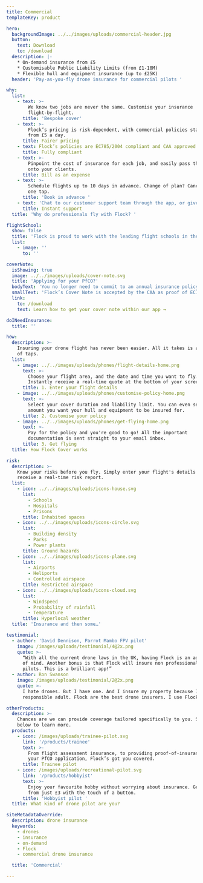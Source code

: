 ```yaml
---
title: Commercial
templateKey: product

hero:
  backgroundImage: ../../images/uploads/commercial-header.jpg
  button:
    text: Download
    to: /download
  description: |-
    * On-demand insurance from £5 
    * Customisable Public Liability Limits (from £1-10M)
    * Flexible hull and equipment insurance (up to £25K)
  header: 'Pay-as-you-fly drone insurance for commercial pilots '

why:
  list:
    - text: >-
        We know two jobs are never the same. Customise your insurance
        flight-by-flight.
      title: 'Bespoke cover'
    - text: >-
        Flock’s pricing is risk-dependent, with commercial policies starting
        from £5 a day.
      title: Fairer pricing
    - text: Flock’s policies are EC785/2004 compliant and CAA approved.
      title: Fully compliant
    - text: >-
        Pinpoint the cost of insurance for each job, and easily pass the costs
        onto your clients.
      title: Bill as an expense
    - text: >-
        Schedule flights up to 10 days in advance. Change of plan? Cancel with
        one tap.
      title: 'Book in advance '
    - text: 'Chat to our customer support team through the app, or give us a call.'
      title: Instant support
  title: 'Why do professionals fly with Flock? '

flightSchool:
  show: false
  title: 'Flock is proud to work with the leading flight schools in the UK'
  list:
    - image: ''
      to: ''

coverNote:
  isShowing: true
  image: ../../images/uploads/cover-note.svg
  title: 'Applying for your PfCO?'
  bodyText: 'You no longer need to commit to an annual insurance policy in order to get your proof of insurance for your PfCO renewal.'
  smallText: 'Flock’s Cover Note is accepted by the CAA as proof of EC785/2004 compliant insurance, and you can get yours instantly without having to pay a penny.'
  link:
    to: /download
    text: Learn how to get your cover note within our app →

doINeedInsurance:
  title: ''

how:
  description: >-
    Insuring your drone flight has never been easier. All it takes is a matter
    of taps.
  list:
    - image: ../../images/uploads/phones/flight-details-home.png
      text: >-
        Choose your flight area, and the date and time you want to fly.
        Instantly receive a real-time quote at the bottom of your screen.
      title: 1. Enter your flight details
    - image: ../../images/uploads/phones/customise-policy-home.png
      text: >-
        Select your cover duration and liability limit. You can even set the
        amount you want your hull and equipment to be insured for.
      title: 2. Customise your policy
    - image: ../../images/uploads/phones/get-flying-home.png
      text: >-
        Pay for the policy and you're good to go! All the important
        documentation is sent straight to your email inbox.
      title: 3. Get flying
  title: How Flock Cover works

risk:
  description: >-
    Know your risks before you fly. Simply enter your flight's details and
    receive a real-time risk report.
  list:
    - icon: ../../images/uploads/icons-house.svg
      list:
        - Schools
        - Hospitals
        - Prisons
      title: Inhabited spaces
    - icon: ../../images/uploads/icons-circle.svg
      list:
        - Building density
        - Parks
        - Power plants
      title: Ground hazards
    - icon: ../../images/uploads/icons-plane.svg
      list:
        - Airports
        - Heliports
        - Controlled airspace
      title: Restricted airspace
    - icon: ../../images/uploads/icons-cloud.svg
      list:
        - Windspeed
        - Probability of rainfall
        - Temperature
      title: Hyperlocal weather
  title: 'Insurance and then some…'

testimonial:
  - author: 'David Dennison, Parrot Mambo FPV pilot'
    image: /images/uploads/testimonial/4@2x.png
    quote: >-
      “With all the current drone laws in the UK, having Flock is an added peace
      of mind. Another bonus is that Flock will insure non professional drone
      pilots. This is a brilliant app!”
  - author: Ron Swanson
    image: /images/uploads/testimonial/2@2x.png
    quote: >-
      I hate drones. But I have one. And I insure my property because I'm a
      responsible adult. Flock are the best drone insurers. I use Flock.

otherProducts:
  description: >-
    Chances are we can provide coverage tailored specifically to you. Select
    below to learn more.
  products:
    - icon: /images/uploads/trainee-pilot.svg
      link: '/products/trainee'
      text: >-
        From flight assessment insurance, to providing proof-of-insurance in
        your PfCO application, Flock’s got you covered.
      title: Trainee pilot
    - icon: /images/uploads/recreational-pilot.svg
      link: '/products/hobbyist'
      text: >-
        Enjoy your favourite hobby without worrying about insurance. Get covered
        from just £3 with the touch of a button.
      title: 'Hobbyist pilot '
  title: What kind of drone pilot are you?

siteMetadataOverride:
  description: drone insurance
  keywords:
    - drones
    - insurance
    - on-demand
    - Flock
    - commercial drone insurance

  title: 'Commercial'

---
```

